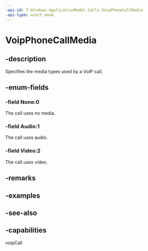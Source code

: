 ```yaml
---
-api-id: T:Windows.ApplicationModel.Calls.VoipPhoneCallMedia
-api-type: winrt enum
---
```


<!-- Enumeration syntax
public enum Windows.ApplicationModel.Calls.VoipPhoneCallMedia : uint
-->

# VoipPhoneCallMedia

## -description
Specifies the media types used by a VoIP call.

## -enum-fields
### -field None:0
The call uses no media.

### -field Audio:1
The call uses audio.

### -field Video:2
The call uses video.


## -remarks

## -examples

## -see-also


## -capabilities
voipCall